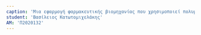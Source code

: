 ```yaml
---
caption: 'Μια εφαρμογή φαρμακευτικής βιομηχανίας που χρησιμοποιεί πολυμεσικά στοιχεία είναι η εφαρμογή MyTherapy. Η εφαρμογή αυτή βοηθά τους ασθενείς να διαχειρίζονται τη λήψη των φαρμάκων τους και να κατανοούν καλύτερα την ασθένειά τους.Η εφαρμογή παρέχει πληροφορίες για τα φάρμακα που πρέπει να πάρουν οι χρήστες, συμπεριλαμβανομένων των παρενεργειών και των αντενδείξεων, μέσω πολυμεσικών στοιχείων, όπως εικόνες και βίντεο. Οι χρήστες μπορούν επίσης να ρυθμίσουν υπενθυμίσεις για τη λήψη των φαρμάκων τους και να αναφέρουν οποιαδήποτε παρατηρήσεις ή αλλαγές στην κατάσταση της υγείας τους στους γιατρούς τους.Η εφαρμογή MyTherapy βοηθά τους ασθενείς να κατανοήσουν καλύτερα την ασθένειά τους και να λαμβάνουν τα φάρμακά τους στη σωστή ώρα και δόση, με στόχο τη βελτίωση της θεραπευτικής απόδοσης και της ποιότητας ζωής τους. Αυτό αποτελεί ένα παράδειγμα της χρήσης της πολυμεσικής διάδρασης στη φαρμακευτική βιομηχανία με στόχο τη βελτίωση της θεραπευτικής απόδοσης και της ποιότητας ζωής τους, δείχνοντας έτσι τη σημασία της πολυμεσικής διάδρασης στη σύγχρονη ιατρική και φαρμακευτική βιομηχανία.'
student: 'Βασίλειος Κατωτομιχελάκης'
ΑΜ: 'Π2020132'
---
```

